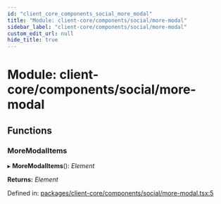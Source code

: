 ```yaml
---
id: "client_core_components_social_more_modal"
title: "Module: client-core/components/social/more-modal"
sidebar_label: "client-core/components/social/more-modal"
custom_edit_url: null
hide_title: true
---
```


# Module: client-core/components/social/more-modal

## Functions

### MoreModalItems

▸ **MoreModalItems**(): *Element*

**Returns:** *Element*

Defined in: [packages/client-core/components/social/more-modal.tsx:5](https://github.com/xr3ngine/xr3ngine/blob/5c3dcaef1/packages/client-core/components/social/more-modal.tsx#L5)
